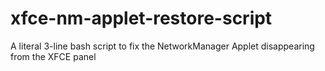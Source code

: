 # xfce-nm-applet-restore-script
A literal 3-line bash script to fix the NetworkManager Applet disappearing from the XFCE panel
